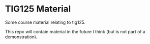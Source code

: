 # TIG125 Material

Some course material relating to tig125. 

This repo will contain material in the future I think (but is not part of a demonstration). 
